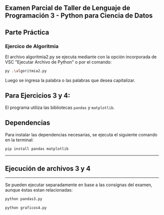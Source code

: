 ## Examen Parcial de Taller de Lenguaje de Programación 3 - Python para Ciencia de Datos

## Parte Práctica

### Ejercico de Algoritmia

El archivo algoritmia2.py se ejecuta mediante con la opción incorporada de VSC "Ejecutar Archivo de Python" o por el comando:
```bash
py .\algoritmia2.py
```
Luego se ingresa la palabra o las palabras que desea capitalizar.


## Para Ejercicios 3 y 4:

El programa utiliza las bibliotecas `pandas` y `matplotlib`. 

## Dependencias

Para instalar las dependencias necesarias, se ejecuta el siguiente comando en la terminal:

```bash
pip install pandas matplotlib
```

***
## Ejecución de archivos 3 y 4
***
Se pueden ejecutar separadamente en base a las consignas del examen, aunque éstas estan relacionadas:

```bash
python pandas3.py
```

```bash
python graficos4.py
```